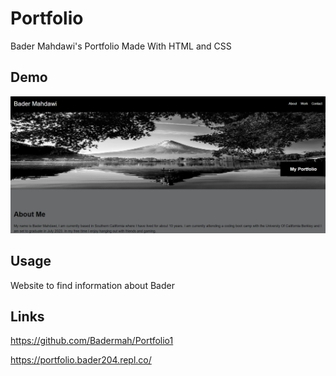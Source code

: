 # Portfolio

Bader Mahdawi's Portfolio Made With HTML and CSS

## Demo
![Alt text](./Assets/Screenshot%202023-02-14%20215844.jpg)

## Usage

Website to find information about Bader

## Links

https://github.com/Badermah/Portfolio1

https://portfolio.bader204.repl.co/